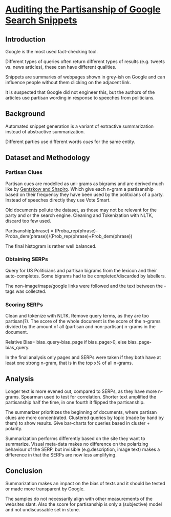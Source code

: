 # [Auditing the Partisanship of Google Search Snippets](https://cbw.sh/static/pdf/hu-www19.pdf)

## Introduction
Google is the most used fact-checking tool.

Different types of queries often return different types of results (e.g. tweets vs. news articles), these can have different qualities.

Snippets are summaries of webpages shown in grey-ish on Google and can influence people without them clicking on the adjacent link.

It is suspected that Google did not engineer this, but the authors of the articles use partisan wording in response to speeches from politicians.

## Background
Automated snippet generation is a variant of extractive summarization instead of abstractive summarization.

Different parties use different words *cues* for the same entity.

## Dataset and Methodology
### Partisan Clues
Partisan cues are modelled as uni-grams as bigrams and are derived much like by [Gentzkow and Shapiro](https://web.stanford.edu/~gentzkow/research/biasmeas.pdf).
Which give each n-gram a partisanship based on their frequency they have been used by the politicians of a party. Instead of speeches directly they use Vote Smart.

Old documents pollute the dataset, as those may not be relevant for the party and or the search engine. Cleaning and Tokenization with NLTK, discard too few used.

Partisanship(phrase) = (Proba_rep(phrase)-Proba_dem(phrase))/(Prob_rep(phrase)+Prob_dem(phrase))

The final histogram is rather well balanced.

### Obtaining SERPs
Query for US Politicians and partisan bigrams from the lexicon and their auto-completes. Some bigrams had to be completed/discarded by labellers.

The non-image/maps/google links were followed and the text between the <page>-tags was collected.

### Scoring SERPs
Clean and tokenize with NLTK. Remove query terms, as they are too partisan(?). The score of the whole document is the score of the n-grams divided by the amount of all (partisan and non-partisan) n-grams in the document.

Relative Bias= bias_query-bias_page if bias_page>0, else bias_page-bias_query.

In the final analysis only pages and SERPs were taken if they both have at least one strong n-gram, that is in the top x% of all n-grams.

## Analysis
Longer text is more evened out, compared to SERPs, as they have more n-grams. Spearman used to test for correlation. Shorter text amplified the partisanship half the time, in one fourth it flipped the partisanship.

The summarizer prioritizes the beginning of documents, where partisan clues are more concentrated. Clustered queries by topic (made by hand by them) to show results. Give bar-charts for queries based in cluster + polarity.

Summarization performs differently based on the site they want to summarize. Visual meta-data makes no difference on the polarizing behaviour of the SERP, but invisible (e.g.description, image text) makes a difference in that the SERPs are now less amplifying.

## Conclusion
Summarization makes an impact on the bias of texts and it should be tested or made more transparent by Google.

The samples do not necessarily align with other measurements of the websites slant. Also the score for partisanship is only a (subjective) model and not undiscussable set in stone.